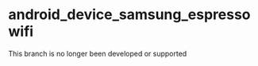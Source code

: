 android_device_samsung_espressowifi
============================
This branch is no longer been developed or supported
